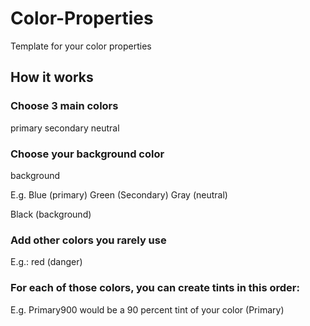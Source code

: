 # Color-Properties
Template for your color properties

## How it works

### Choose 3 main colors
primary
secondary
neutral

### Choose your background color
background

E.g. 
Blue (primary)
Green (Secondary)
Gray (neutral)

Black (background)

### Add other colors you rarely use
E.g.: red (danger)

### For each of those colors, you can create tints in this order:

E.g. 
Primary900 would be a 90 percent tint of your color (Primary)
